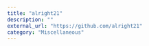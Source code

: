 ```yaml
---
title: "alright21"
description: ""
external_url: "https://github.com/alright21"
category: "Miscellaneous"
---
```

